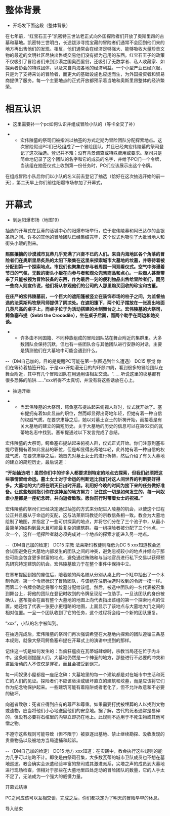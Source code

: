 # 整体背景
- 开场发下面这段（整体背景）

在七年前，“红宝石王子”凯密特三世法老正式向外国探险者们开放了奥斯里昂的古墓和墓地。凯密特三世明白，长途跋涉寻找宝藏的冒险者们通常不会回到他们来的地方再出售他们的发现。相反，他们通常会在经济足够强大、能够吸收大量珍贵文物的最近的文明社区尽快出售或交易他们没有据为己用的东西。红宝石王子的政策不仅吸引了冒险者们来到沙漠之国奥西里翁，还吸引了无数学者、私人收藏家、如探索者协会的特殊团体，以及来自内海各地的经济利益。一个小型产业已经兴起，只是为了支持来访的冒险者，而更大的基础设施也应运而生，为外国投资者和贸易商提供了服务。每一个主要地点的正式开放都预示着当地和奥斯里昂整体的经济繁荣。

# 相互认识
- 这里需要补一个pc如何认识并组成冒险小队的（等卡全交了补）

- - 宏伟陵墓的祭司们被指派以抽签的方式定期为冒险团队分配探索地点。这次冒险假设PC们已经组成了一个冒险团队，并且已经向宏伟陵墓的祭司登记了这次抽选。登记并不难；没有背景调查或特殊费用或要求。祭司只是简单地记录了这个团队的名字和它的成员的名字，并给予PC们一个令牌，当该组在抽签仪式上收到第一份任务时，PC们应该展示出这个令牌。

在组成冒险小队后你们以小队的名义前去登记了抽选（恰好在这次抽选开始的前一天），第二天早上你们前往阳爆市场参加了开幕式，

# 开幕式
- 到达阳爆市场（地图19）

抽选的开幕式在瓦蒂的活城中心的阳爆市场举行，位于宏伟陵墓和阿巴达尔的金银圣所之间。许多的其他的冒险团队已经集结完毕，这个仪式也吸引了大批当地人和街头小贩的到来。

**熙熙攘攘的沙漠城市瓦蒂几乎充满了兴奋不已的人们。来自内海地区各个角落的冒险者们在奥斯里昂炙热的太阳下聚集在这里来探索城市大墓地的坟墓，并等待着被分配到第一个探索地点。市民们也聚集在参与者周围一同观看仪式。空气中弥漫着节日的气氛，无数的街头小贩在向参与者和观众兜售商品和点心。一些商人甚至带来了只能被视为冒险装备的东西，作为最后一刻的便利物品出售给冒险者们，而另一些商人则宣传说，他们将从参观他们的公司的人那里购买回收的珍宝和古董。**

**在庄严的宏伟陵墓前，一个巨大的遮阳篷被竖立在装饰市场的柱子之间，为监督抽选的法莱斯玛牧祭司师提供了阴凉处。在遮阳篷下，两个缸子摆放在一张高出地面几英尺高的桌子上，而桌子位于为活动搭建的木制舞台之上。宏伟陵墓的大祭司，鳄鱼塞布提（Sebti the Crocodile），坐在桌子后面，而两个助手在两边和她交谈。**

- - 许多由不同国籍、不同种族组成的冒险团队站在舞台附近的集群里。大多数团队会保持沉默，但也有一些团队会与其他团队进行安静的对话，主要是猜测他们在大墓地中可能会遇到什么。

--（DM自己加的，目的是提醒PC可能在第一张图遇到什么遭遇）
DC15 察觉
你们在等待着抽签开始，于是xxx开始漫无目的的环顾四周，看到很多的冒险团队在舞台附近，其中有几个冒险团队在用通用语相互交流。“……听说这里的坟墓都有很多恐怖的陷阱……”xxx听得不太真切，并没有将这些话放在心上。

- 抽选开始

- - 当宏伟陵墓的大祭司，鳄鱼塞布提站起来俯视人群时，仪式就开始了。塞布提拥有着如此显赫的职位，然而却显得出奇地年轻，但她有着一种自信的权威气质。在要求肃静之后，她以对墓土女士的祈祷开始，而接着是有关大墓地的建立的简短历史。关于大墓地的历史的信息可以在第62页的瓦蒂地名志中找到。塞布提通过以下发言完成了总结。

宏伟陵墓的大祭司，鳄鱼塞布提站起来俯视人群，仪式正式开始。你们注意到塞布提尽管拥有着如此显赫的职位，但是却显得出奇地年轻，此外她有着一种自信的权威气质。在要求肃静之后，她首先对墓土女士的进行祈祷，然后介绍了有关大墓地的建立的简短历史，最后说道：

**“开始抽选吧！虽然你们中的许多人都要求到特定的地点去探索，但我们必须把这些事情留给命运。墓土女士对于命运的判断远比我们对这人间世界的判断要好得多。大墓地的大门将在明天日出时开启。利用好今晚的时间为接下来的任务做好准备。让这些规则指引你在这神圣的地方努力：记住这一切是如何发生的，每一间奴隶小屋都是一座纪念碑，并向逝者致敬。愿你前行时带着女士的祝福。”**

宏伟陵墓的祭司们已经决定通过抽签的方式来分配进入陵墓的机会，以使这个过程公正并且服从于命运的支配，这与法莱斯玛教徒的宗教信条相一致。教会为大墓地绘制了地图，并指定了一些可供探索的地点，并将它们分在了三个池子中，从最小最简单的结构到最大且可能最复杂的建筑群。每一组探险者被分配了三个地点，一次一个，这样一组探险者就必须完成对一个地点的探索才能进入另一地点。

--（DM自己加的检定）
DC15 宗教 法莱斯玛教徒则降低为DC 5
xxx知道教会还会试图避免在大墓地内部发生的团队之间的冲突，避免忽视较小的地点并倾向于那些可能会包含更多财富的地点，避免通过贿赂和与当地官员进行私下交易以获得预先研究特定建筑的机会。宏伟陵墓致力于在整个事件中保持中立。

在塞布提回到她的座位后，陪着她的两名随从分别从桌上的一个缸中抽出了一个木制令牌。第一个令牌标识了冒险团队，与该组在注册抽选时收到的令牌一模一样。而第二个令牌会确定将哪个坟墓分配给该组。然后，被选中团队的一名代表被召集到舞台上，将他的团队在登记时收到的令牌呈现给一位助手。一旦该团队的身份被确认，塞布提会在画有整个大墓地的地图上向代表指出该组的第一个探索地点的位置。她还给了代表一张更小更粗略的地图，上面显示了该地点与大墓地大门之间的相对位置。一旦一个团队收到了它的任务，这个过程将会给一个新的团队重复。

“xxx”，小队的名字被叫到。

在抽选完成后，宏伟陵墓的祭司们再次强调希望在大墓地内探索的团队遵循三条基本规则，就像大祭司鳄鱼塞布提在开幕式上的演讲中提到的那样。

记住这一切是如何发生的：当疯狂瘟疫在瓦蒂城肆虐时，宗教当局还在忙于内斗中。这条规则提醒人们，大墓地仍然是一个神圣的地方，那些进行不必要的冲突和盗匪活动的人不仅仅是罪犯，而且会被受到诅咒。

每一间奴隶小屋都是一座纪念碑：大墓地里的每一个建筑都是对在城市中生活和死亡的人们的见证。探险者们不应该亵渎或破坏直立的建筑和坟墓，而是应该将它们作为纪念物保护起来。一些建筑可能有着陷阱或者老化了，但不允许故意和不必要的破坏。

向逝者致敬：死者应得到应有的尊严和尊重。如果需要打扰被埋葬的人以找到文物或遗物，应当将他们小心地送回他们的安息地。据了解，古代的死者通常是易碎的，但没有必要将石棺里的内容立即扔在地上。此规则不适用于不死生物或其他可憎之物。

不遵守这些规则可能导致（但不限于）被驱逐出墓地、禁止继续勘探、没收发现的贵重物品以及被地方当局逮捕和起诉。

--（DM自己加的检定）
DC15 地方
xxx知道：在实践中，教会执行这些规则的能力几乎可以忽略不计。即使是由祭司召集，大多数瓦蒂的城市卫队成员也不想在墓地巡逻。教会确实会派遣经验丰富的祭司或其激进派系，尖塔之声的成员到大墓地进行现场检查，但相对于那些在大墓地里四处走动的冒险团队的数量，它的人手太不足了，无法成为一个强大的威慑力量。

开幕式结束

PC之间应该可以互相交谈，完成之后，你们都决定为了明天的冒险早早的休息。

导入结束
